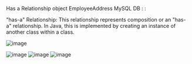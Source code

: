 Has a Relationship object EmployeeAddress MySQL DB : :    

"has-a" Relationship: This relationship represents composition or an "has-a" relationship. In Java, this is implemented by creating an instance of another class within a class.

![image](https://github.com/satyamjaysawal/JavaServletJspStrutsSpringHibernateProjectExamples/assets/108862706/913046b9-930e-4d81-949b-24f7cfbfc544)

![image](https://github.com/satyamjaysawal/JavaServletJspStrutsSpringHibernateProjectExamples/assets/108862706/ec196da0-b333-443f-9051-709a868e331a)
![image](https://github.com/satyamjaysawal/JavaServletJspStrutsSpringHibernateProjectExamples/assets/108862706/82b9bdc4-2691-4295-9d52-dad46b8ad7f3)
![image](https://github.com/satyamjaysawal/JavaServletJspStrutsSpringHibernateProjectExamples/assets/108862706/8ebf254c-ff2f-4157-a3e2-fcca0e7c382e)
